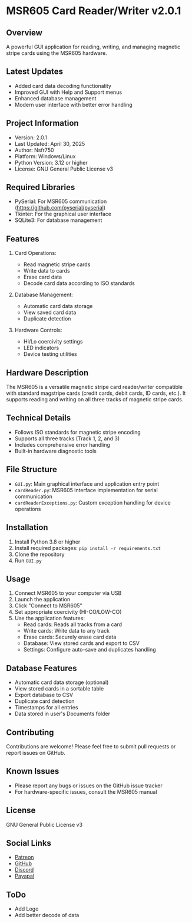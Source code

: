 # MSR605 Card Reader/Writer v2.0.1

## Overview
A powerful GUI application for reading, writing, and managing magnetic stripe cards using the MSR605 hardware.

## Latest Updates
- Added card data decoding functionality
- Improved GUI with Help and Support menus
- Enhanced database management
- Modern user interface with better error handling

## Project Information
- Version: 2.0.1
- Last Updated: April 30, 2025
- Author: Nsfr750
- Platform: Windows/Linux
- Python Version: 3.12 or higher
- License: GNU General Public License v3

## Required Libraries
- PySerial: For MSR605 communication (https://github.com/pyserial/pyserial)
- Tkinter: For the graphical user interface
- SQLite3: For database management

## Features
1. Card Operations:
   - Read magnetic stripe cards
   - Write data to cards
   - Erase card data
   - Decode card data according to ISO standards

2. Database Management:
   - Automatic card data storage
   - View saved card data
   - Duplicate detection

3. Hardware Controls:
   - Hi/Lo coercivity settings
   - LED indicators
   - Device testing utilities

## Hardware Description
The MSR605 is a versatile magnetic stripe card reader/writer compatible with standard magstripe cards (credit cards, debit cards, ID cards, etc.). It supports reading and writing on all three tracks of magnetic stripe cards.

## Technical Details
- Follows ISO standards for magnetic stripe encoding
- Supports all three tracks (Track 1, 2, and 3)
- Includes comprehensive error handling
- Built-in hardware diagnostic tools

## File Structure
- `GUI.py`: Main graphical interface and application entry point
- `cardReader.py`: MSR605 interface implementation for serial communication
- `cardReaderExceptions.py`: Custom exception handling for device operations

## Installation
1. Install Python 3.8 or higher
2. Install required packages: `pip install -r requirements.txt`
3. Clone the repository
4. Run `GUI.py`

## Usage
1. Connect MSR605 to your computer via USB
2. Launch the application
3. Click "Connect to MSR605"
4. Set appropriate coercivity (HI-CO/LOW-CO)
5. Use the application features:
   - Read cards: Reads all tracks from a card
   - Write cards: Write data to any track
   - Erase cards: Securely erase card data
   - Database: View stored cards and export to CSV
   - Settings: Configure auto-save and duplicates handling

## Database Features
- Automatic card data storage (optional)
- View stored cards in a sortable table
- Export database to CSV
- Duplicate card detection
- Timestamps for all entries
- Data stored in user's Documents folder

## Contributing
Contributions are welcome! Please feel free to submit pull requests or report issues on GitHub.

## Known Issues
- Please report any bugs or issues on the GitHub issue tracker
- For hardware-specific issues, consult the MSR605 manual

## License
GNU General Public License v3

## Social Links

- [Patreon](https://www.patreon.com/Nsfr750)
- [GitHub](https://github.com/Nsfr750)
- [Discord](https://discord.gg/BvvkUEP9)
- [Payapal](https://paypal.me/3dmega)

## ToDo

- Add Logo
- Add better decode of data